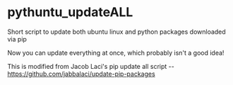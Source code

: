# pythuntu_updateALL
Short script to update both ubuntu linux and python packages downloaded via pip

Now you can update everything at once, which probably isn't a good idea!

This is modified from Jacob Laci's pip update all script -- https://github.com/jabbalaci/update-pip-packages
